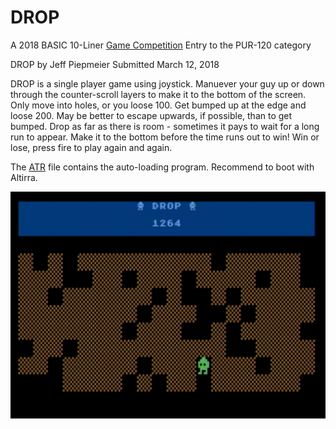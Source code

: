 # DROP
A 2018 BASIC 10-Liner [Game Competition](http://gkanold.wixsite.com/homeputerium/basic-10liners-2018) Entry to the PUR-120 category

DROP by Jeff Piepmeier
Submitted March 12, 2018
 
DROP is a single player game using joystick. Manuever your guy up or down through the counter-scroll layers to make it to the bottom of the screen. Only move into holes, or you loose 100. Get bumped up at the edge and loose 200. May be better to escape upwards, if possible, than to get bumped. Drop as far as there is room - sometimes it pays to wait for a long run to appear. Make it to the bottom before the time runs out to win! Win or lose, press fire to play again and again.

The [ATR](https://github.com/jeffpiep/DROP/blob/master/DROPTBXL.atr?raw=true) file contains the auto-loading program. Recommend to boot with Altirra.

![screenshot](https://github.com/jeffpiep/DROP/blob/master/screenshot.png?raw=true)
